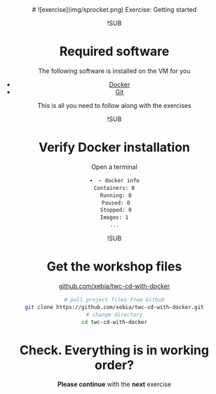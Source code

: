 <!-- .slide: data-background="#64217E" -->
<center>
# ![exercise](img/sprocket.png) <!-- .element: style="width: 10%; height: auto;" class="noborder" --> Exercise: Getting started

!SUB
# Required software

The following software is installed on the VM for you
- [Docker](https://www.docker.com/)
- [Git](https://git-scm.com/)

This is all you need to follow along with the exercises

!SUB
# Verify Docker installation

Open a terminal
```bash
➜  ~ docker info
Containers: 0
 Running: 0
 Paused: 0
 Stopped: 0
Images: 1
...
```

!SUB
# Get the workshop files

[github.com/xebia/twc-cd-with-docker](https://github.com/xebia/twc-cd-with-docker.git)

```bash
# pull project files from Github
git clone https://github.com/xebia/twc-cd-with-docker.git
# change directory
cd twc-cd-with-docker
```

# Check. Everything is in working order?

**Please continue** with the **next** exercise
